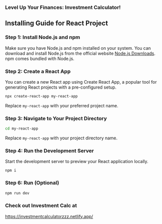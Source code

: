 ###   Level Up Your Finances: Investment Calculator! 


## Installing Guide for React Project

### Step 1: Install Node.js and npm

Make sure you have Node.js and npm installed on your system. You can download and install Node.js from the official website [Node.js Downloads](https://nodejs.org/en/download/). npm comes bundled with Node.js.

### Step 2: Create a React App

You can create a new React app using Create React App, a popular tool for generating React projects with a pre-configured setup.

```bash
npx create-react-app my-react-app
```

Replace `my-react-app` with your preferred project name.

### Step 3: Navigate to Your Project Directory

```bash
cd my-react-app
```

Replace `my-react-app` with your project directory name.

### Step 4: Run the Development Server

Start the development server to preview your React application locally.

```install required node modules and other packages
npm i
```


### Step 6: Run  (Optional)


```bash
npm run dev
```

### Check out Investment Calc at
https://investmentcalculatorzzz.netlify.app/


